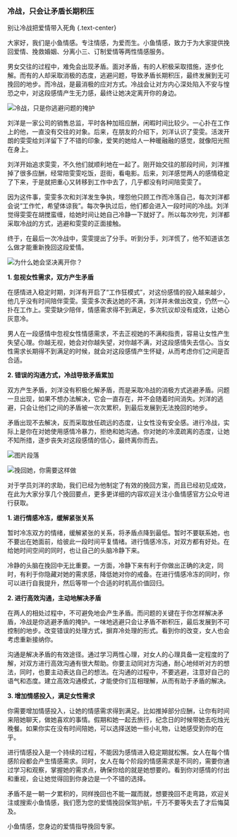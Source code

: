 ### 冷战，只会让矛盾长期积压

别让冷战把爱情带入死角 {.text-center}

大家好，我们是小鱼情感。专注情感，为爱而生。小鱼情感，致力于为大家提供挽回爱情、挽救婚姻、分离小三、订制爱情等两性情感服务。

男女交往的过程中，难免会出现矛盾。面对矛盾，有的人积极采取措施，逐步化解。而有的人却采取消极的态度，逃避问题，导致矛盾长期积压，最终发展到无可挽回的地步。而冷战，是最消极的应对方式。冷战会让对方内心深处陷入不安与惶恐之中，对这段感情产生无力感，最终让她决定离开你的身边。

![冷战，只是你逃避问题的掩护](/im/images/articles/a7/a7_1/image1.jpeg "冷战，只是你逃避问题的掩护")

刘洋是一家公司的销售总监，平时各种加班应酬，闲暇时间比较少。一心扑在工作上的他，一直没有交往的对象。后来，在朋友的介绍下，刘洋认识了雯雯。活泼开朗的雯雯给刘洋留下了不错的印象，爱笑的她给人一种暖融融的感觉，就像阳光照在身上。

刘洋开始追求雯雯，不久他们就顺利地在一起了。刚开始交往的那段时间，刘洋推掉了很多应酬，经常陪雯雯吃饭，逛街，看电影。后来，刘洋感觉两人的感情稳定了下来，于是就把重心又转移到工作中去了，几乎都没有时间陪雯雯了。

因为这件事，雯雯多次和刘洋发生争执，埋怨他只顾工作而冷落自己，每次刘洋都会说“工作忙，希望体谅我”。每次争执过后，他们都会进入一段时间的冷战。刘洋觉得雯雯在胡搅蛮缠，给她时间让她自己冷静一下就好了。所以每次吵完，刘洋都采取冷战的方式，逃避和雯雯的正面接触。

终于，在最后一次冷战中，雯雯提出了分手。听到分手，刘洋慌了，他不知道该怎么做才能重新挽回这段爱情。

![为什么她会坚决离开你？](/im/images/articles/a7/a7_1/image2.jpeg "为什么她会坚决离开你？")

**1. 忽视女性需求，双方产生矛盾**

在感情进入稳定时期，刘洋有开启了“工作狂模式”，对这份感情的投入越来越少，他几乎没有时间陪伴雯雯。雯雯多次表达她的不满，刘洋并未做出改变，仍然一心扑在工作上。雯雯缺少陪伴，情感需求得不到满足，多次抗议却没有成效，让她心灰意冷。

男人在一段感情中忽视女性情感需求，不去正视她的不满和指责，容易让女性产生失望心理。你越无视，她会对你越失望，对你越不满，对这段感情失去信心。当女性需求长期得不到满足的时候，就会对这段感情产生怀疑，从而考虑你们之间是否合适。

**2. 错误的沟通方式，冷战导致矛盾累加**

双方产生矛盾，刘洋没有积极化解矛盾，而是采取冷战的消极方式逃避矛盾。问题一旦出现，如果不想办法解决，它会一直存在，并不会随着时间消失。刘洋的逃避，只会让他们之间的矛盾被一次次累积，到最后发展到无法挽回的地步。

矛盾出现不去解决，反而采取放任疏远的态度，让女性没有安全感。进行冷战，实际上是你在对她使用感情冷暴力，拒绝和她沟通。你对她的冷漠疏离的态度，让她不知所措，逐步丧失对这段感情的信心，最终离你而去。

![图片段落](/im/images/articles/a7/a7_1/image3.jpeg "图片段落")

![挽回她，你需要这样做](/im/images/articles/a7/a7_1/image4.jpeg "挽回她，你需要这样做")

对于学员刘洋的求助，我们已经为他制定了有效的挽回方案，而且已经初见成效，在此为大家分享几个挽回要点，更多更详细的内容欢迎关注小鱼情感官方公众号进行获取。

**1. 进行情感冷冻，缓解紧张关系**

暂时冷冻双方的情绪，缓解紧张的关系，将矛盾点降到最低。暂时不要联系她，也不要出在她面前，给彼此一段时间平复情绪。进行情感冷冻，对双方都有好处。在给她时间空间的同时，也让自己的头脑冷静下来。

冷静的头脑在挽回中无比重要。一方面，冷静下来有利于你做出正确的决定，同时，有利于你隐藏对她的需求感，降低她对你的戒备。在进行情感冷冻的同时，你可以进行自我提升，然后等带一个合适的时机高价值回归。

**2. 进行高效沟通，主动地解决矛盾**

在两人的相处过程中，不可避免地会产生矛盾。而问题的关键在于你怎样解决矛盾，冷战是你逃避矛盾的掩护。一味地逃避只会让矛盾不断积压，最后发展到不可控制的地步。改变错误的处理方式，摒弃冷处理的形式。看到你的改变，女人也会考虑重新接纳你。

沟通是解决矛盾的有效途径。通过学习两性心理，对女人的心理具备一定程度的了解，对双方进行高效沟通有很大帮助。你要主动同对方沟通，耐心地倾听对方的想法，同时，也要主动表达自己的想法。在沟通的过程中，不要逃避，注意好自己的语气和态度。建立高效沟通模式，才能使你们互相理解，从而有助于矛盾的解决。

**3. 增加情感投入，满足女性需求**

你需要增加情感投入，让她的情感需求得到满足。比如推掉部分应酬，让你有时间来陪她聊天，做她喜欢的事情。假期和她一起去旅行，纪念日的时候带她去吃烛光晚餐。如果你实在没有时间陪她，可以选择送她一些小礼物，让她感受到你的在乎。

进行情感投入是一个持续的过程，不能因为感情进入稳定期就松懈。女人在每个情感阶段都会产生情感需求。同时，女人在每个阶段的情感需求是不同的，需要你通过学习和观察，掌握她的需求点，确保你给的就是她想要的。看到你对感情的付出和重视，会让她觉得回到你身边是一个不错的选择。

矛盾不是一朝一夕累积的，同样挽回也不能一蹴而就，想要挽回不走弯路，欢迎关注或搜索小鱼情感，我们愿为您的爱情挽回保驾护航，千万不要等失去了才后悔莫及。

小鱼情感，您身边的爱情指导挽回专家。
